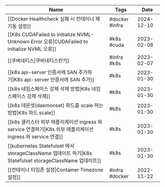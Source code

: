 <!-- QueryToSerialize: TABLE WITHOUT ID link(file.link, title) AS Name,  join(file.tags, " ") as Tags, dateformat(date, "yyyy-MM-dd") as Date FROM "Publish/DevOps/Container" WHERE draft = false SORT date desc -->
<!-- SerializedQuery: TABLE WITHOUT ID link(file.link, title) AS Name,  join(file.tags, " ") as Tags, dateformat(date, "yyyy-MM-dd") as Date FROM "Publish/DevOps/Container" WHERE draft = false SORT date desc -->

| Name                                                                                                                      | Tags           | Date       |
| ------------------------------------------------------------------------------------------------------------------------- | -------------- | ---------- |
| [[Docker Healthcheck 실패 시 컨테이너 재기동 설정]]                  | #docker #infra | 2024-12-10 |
| [[K8s CUDAFailed to initialize NVML- Unknown Error 오류\|CUDAFailed to initialize NVML 오류]]     | #k8s #cuda     | 2023-02-08 |
| [[쿠버네티스\|쿠버네티스란?]]                                                                            | #infra #k8s    | 2023-02-07 |
| [[k8s api-server 인증서에 SAN 추가하기\|K8s api-server 인증서에 SAN 추가]]                                  | #k8s           | 2023-01-30 |
| [[k8s 네임스페이스 강제 삭제 방법\|K8s 네임스페이스 강제 삭제]]                                                     | #k8s           | 2023-01-30 |
| [[k8s 데몬셋(daemonset) 파드를 scale 하는 방법\|K8s 파드 scale]]                                          | #k8s           | 2023-01-30 |
| [[k8s 클러스터 외부 애플리케이션 ingress 와 service 연결하기\|K8s 외부 애플리케이션 ingress 와 service 연결]]             | #k8s           | 2023-01-30 |
| [[kubernetes Statefulset 에서 storageClassName 업데이트 하기\|K8s Statefulset storageClassName 업데이트]] | #k8s           | 2023-01-30 |
| [[컨테이너 타임존 설정\|Container Timezone 설정]]                                                        | #infra #docker | 2022-11-22 |
<!-- SerializedQuery END -->
